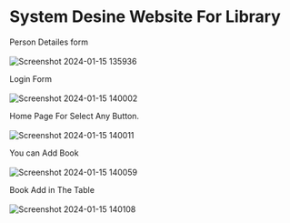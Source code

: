 # System Desine Website For Library
Person Detailes form
<br>
<br>
![Screenshot 2024-01-15 135936](https://github.com/MohdHadi72/System-Desine/assets/154020781/43af7c3f-ac72-47e4-ae1e-d470322bf688)

Login Form
<br>
<br>
![Screenshot 2024-01-15 140002](https://github.com/MohdHadi72/System-Desine/assets/154020781/083fad0a-5bb4-4ca9-95f0-25cb51d38599)

Home Page For Select Any Button.
<br>
<br>
![Screenshot 2024-01-15 140011](https://github.com/MohdHadi72/System-Desine/assets/154020781/9aecaaf3-50cf-4a57-997e-699cfdc2f9bb)

You can Add Book 
<br>
<br>
![Screenshot 2024-01-15 140059](https://github.com/MohdHadi72/System-Desine/assets/154020781/88e30bee-a86f-4f2c-9edc-a420eb33efa6)

Book Add in The Table 
<br>
<br>
![Screenshot 2024-01-15 140108](https://github.com/MohdHadi72/System-Desine/assets/154020781/43c4d8de-f9c0-4580-8721-35d2cdef8da5)



